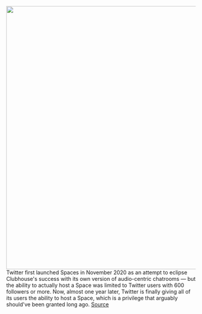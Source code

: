<img src='https://cdn.vox-cdn.com/thumbor/wisom_2-7F8ywMf-Gk2HD9_NCB8=/0x0:2040x1360/1200x800/filters:focal(857x517:1183x843)/cdn.vox-cdn.com/uploads/chorus_image/image/70028643/acastro_180827_1777_0002.0.jpg' width='700px' /><br/>
Twitter first launched Spaces in November 2020 as an attempt to eclipse Clubhouse's success with its own version of audio-centric chatrooms — but the ability to actually host a Space was limited to Twitter users with 600 followers or more. Now, almost one year later, Twitter is finally giving all of its users the ability to host a Space, which is a privilege that arguably should've been granted long ago.
<a href='https://www.theverge.com/2021/10/21/22739249/twitter-finally-letting-everyone-create-spaces'> Source <a/>